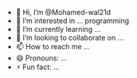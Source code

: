 - 👋 Hi, I’m @Mohamed-wal21d
- 👀 I’m interested in ... programming 
- 🌱 I’m currently learning ...
- 💞️ I’m looking to collaborate on ...
- 📫 How to reach me ...
- 😄 Pronouns: ...
- ⚡ Fun fact: ...

<!---
Mohamed-wal21d/Mohamed-wal21d is a ✨ special ✨ repository because its `README.md` (this file) appears on your GitHub profile.
You can click the Preview link to take a look at your changes.
--->
